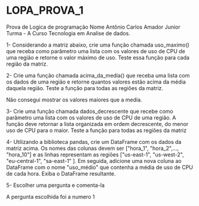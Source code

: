 # LOPA_PROVA_1
Prova de Logica de programação
Nome Antônio Carlos Amador Junior
Turma - A
Curso Tecnologia em Analise de dados.

1- Considerando a matriz abaixo, crie uma função chamada uso_maximo() que receba como parâmetro uma lista com os valores de uso de CPU de uma região e retorne o valor máximo de uso. Teste essa função para cada região da matriz.

2- Crie uma função chamada acima_da_media() que receba uma lista com os dados de uma região e retorne quantos valores estão acima da média daquela região. Teste a função para todas as regiões da matriz.

Não consegui mostrar os valores maiores que a media.

3- Crie uma função chamada dados_decrescente que recebe como parâmetro uma lista com os valores de uso de CPU de uma região. A função deve retornar a lista organizada em ordem decrescente, do menor uso de CPU para o maior. Teste a função para todas as regiões da matriz

4- Utilizando a biblioteca pandas, crie um DataFrame com os dados da matriz acima. Os nomes das colunas devem ser ["hora_1", "hora_2",..., "hora_10"] e as linhas representam as regiões ["us-east-1", "us-west-2", "eu-central-1", "sa-east-1" ]. Em seguida, adicione uma nova coluna ao DataFrame com o nome "uso_médio" que contenha a média de uso de CPU de cada hora. Exiba o DataFrame resultante.

5- Escolher uma pergunta e comenta-la

A pergunta escolhida foi a numero 1